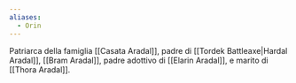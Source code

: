 ```yaml
---
aliases:
  - Orin
---
```

Patriarca della famiglia [[Casata Aradal]], padre di [[Tordek Battleaxe|Hardal Aradal]], [[Bram Aradal]], padre adottivo di [[Elarin Aradal]], e marito di [[Thora Aradal]].